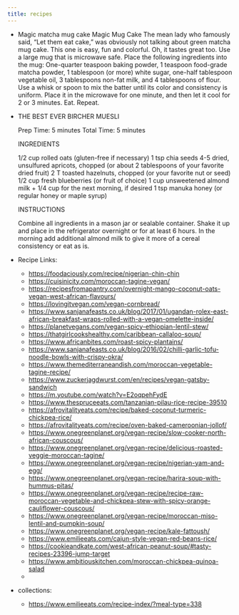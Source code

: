 ```yaml
---
title: recipes
---
```


- Magic matcha mug cake 
  Magic Mug Cake
  The mean lady who famously said, “Let them eat cake,” was obviously not talking about green matcha mug cake. This one is easy, fun and colorful. Oh, it tastes great too.
  Use a large mug that is microwave safe. Place the following ingredients into the mug:
  One-quarter teaspoon baking powder, 1 teaspoon food-grade matcha powder, 1 tablespoon (or more) white sugar, one-half tablespoon vegetable oil, 3 tablespoons non-fat milk, and 4 tablespoons of flour.
  Use a whisk or spoon to mix the batter until its color and consistency is uniform. Place it in the microwave for one minute, and then let it cool for 2 or 3 minutes. Eat. Repeat.
- THE BEST EVER BIRCHER MUESLI
  
  Prep Time: 5 minutes Total Time: 5 minutes
  
  INGREDIENTS
  
  1/2 cup rolled oats (gluten-free if necessary)
  1 tsp chia seeds
  4-5 dried, unsulfured apricots, chopped (or about 2 tablespoons of your favorite dried fruit)
  2 T toasted hazelnuts, chopped (or your favorite nut or seed)
  1/2 cup fresh blueberries (or fruit of choice)
  1 cup unsweetened almond milk + 1/4 cup for the next morning, if desired
  1 tsp manuka honey (or regular honey or maple syrup)
  
  INSTRUCTIONS
  
  Combine all ingredients in a mason jar or sealable container.
  Shake it up and place in the refrigerator overnight or for at least 6 hours.
  In the morning add additional almond milk to give it more of a cereal consistency or eat as is.
- Recipe Links:
	- https://foodaciously.com/recipe/nigerian-chin-chin
	- https://cuisinicity.com/moroccan-tagine-vegan/
	- https://recipesfromapantry.com/overnight-mango-coconut-oats-vegan-west-african-flavours/
	- https://lovingitvegan.com/vegan-cornbread/
	- https://www.sanjanafeasts.co.uk/blog/2017/01/ugandan-rolex-east-african-breakfast-wraps-rolled-with-a-vegan-omelette-inside/
	- https://planetvegans.com/vegan-spicy-ethiopian-lentil-stew/
	- https://thatgirlcookshealthy.com/caribbean-callaloo-soup/
	- https://www.africanbites.com/roast-spicy-plantains/
	- https://www.sanjanafeasts.co.uk/blog/2016/02/chilli-garlic-tofu-noodle-bowls-with-crispy-okra/
	- https://www.themediterraneandish.com/moroccan-vegetable-tagine-recipe/
	- https://www.zuckerjagdwurst.com/en/recipes/vegan-gatsby-sandwich
	- https://m.youtube.com/watch?v=E2oqpehFydE
	- https://www.thespruceeats.com/tanzanian-pilau-rice-recipe-39510
	- https://afrovitalityeats.com/recipe/baked-coconut-turmeric-chickpea-rice/
	- https://afrovitalityeats.com/recipe/oven-baked-cameroonian-jollof/
	- https://www.onegreenplanet.org/vegan-recipe/slow-cooker-north-african-couscous/
	- https://www.onegreenplanet.org/vegan-recipe/delicious-roasted-veggie-moroccan-tagine/
	- https://www.onegreenplanet.org/vegan-recipe/nigerian-yam-and-egg/
	- https://www.onegreenplanet.org/vegan-recipe/harira-soup-with-hummus-pitas/
	- https://www.onegreenplanet.org/vegan-recipe/recipe-raw-moroccan-vegetable-and-chickpea-stew-with-spicy-orange-cauliflower-couscous/
	- https://www.onegreenplanet.org/vegan-recipe/moroccan-miso-lentil-and-pumpkin-soup/
	- https://www.onegreenplanet.org/vegan-recipe/kale-fattoush/
	- https://www.emilieeats.com/cajun-style-vegan-red-beans-rice/
	- https://cookieandkate.com/west-african-peanut-soup/#tasty-recipes-23396-jump-target
	- https://www.ambitiouskitchen.com/moroccan-chickpea-quinoa-salad
	-
- collections:
	- https://www.emilieeats.com/recipe-index/?meal-type=338